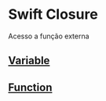 # Swift Closure

Acesso a função externa

## [Variable](https://github.com/ghsumiyasu/Swift/blob/main/README-Swift-Closure-Variavel-br-pt.md)
## [Function](https://github.com/ghsumiyasu/Swift/blob/main/README-Swift-Closure-Funcao-br-pt.md)
